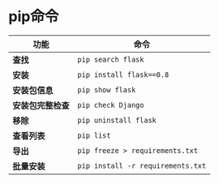 # pip命令

功能 | 命令
---- | ---
**查找**           |`pip search flask`
**安装**           |`pip install flask==0.8`
**安装包信息**      |`pip show flask`
**安装包完整检查**   |`pip check Django`
**移除**           |`pip uninstall flask`
**查看列表**        |`pip list`
**导出**           |`pip freeze > requirements.txt`
**批量安装**        |`pip install -r requirements.txt`